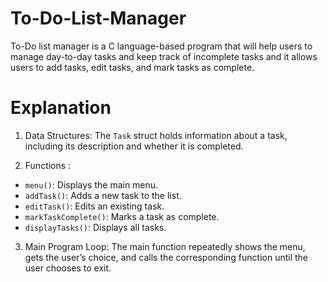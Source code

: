 # To-Do-List-Manager
To-Do list manager is a C language-based program that will help users to manage day-to-day tasks and keep track of incomplete tasks and it allows users to add tasks, edit tasks, and mark tasks as complete. 

# Explanation

1. Data Structures: The `Task` struct holds information about a task, including its description and whether it is completed.

2. Functions :
- `menu()`: Displays the main menu.
- `addTask()`: Adds a new task to the list.
- `editTask()`: Edits an existing task.
- `markTaskComplete()`: Marks a task as complete.
- `displayTasks()`: Displays all tasks.

3. Main Program Loop: The main function repeatedly shows the menu, gets the user’s choice, and calls the corresponding function until the user chooses to exit.
